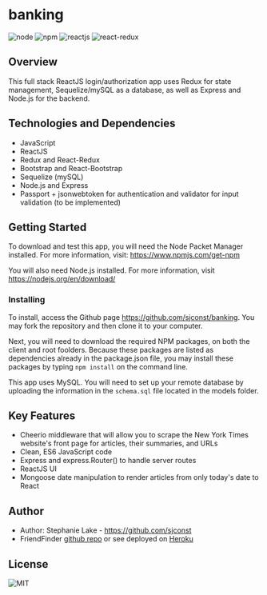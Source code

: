 # banking
![node](https://img.shields.io/node/v/express) ![npm](https://img.shields.io/npm/v/express) ![reactjs](https://img.shields.io/badge/ReactJS-v16.12.0-green) ![react-redux](https://img.shields.io/badge/react--redux-v7.1.3-green)

## Overview
This full stack ReactJS login/authorization app uses Redux for state management, Sequelize/mySQL as a database, as well as Express and Node.js for the backend.

## Technologies and Dependencies
- JavaScript
- ReactJS
- Redux and React-Redux
- Bootstrap and React-Bootstrap
- Sequelize (mySQL)
- Node.js and Express
- Passport + jsonwebtoken for authentication and validator for input validation (to be implemented)

## Getting Started

To download and test this app, you will need the Node Packet Manager installed.  For more information, visit: <https://www.npmjs.com/get-npm>

You will also need Node.js installed.  For more information, visit <https://nodejs.org/en/download/>

### Installing

To install, access the Github page <https://github.com/sjconst/banking>.  You may fork the repository and then clone it to your computer.  

Next, you will need to download the required NPM packages, on both the client and root foolders. Because these packages are listed as dependencies already in the package.json file, you may install these packages by typing `npm install` on the command line.

This app uses MySQL. You will need to set up your remote database by uploading the information in the `schema.sql` file located in the models folder. 

## Key Features

* Cheerio middleware that will allow you to scrape the New York Times website's front page for articles, their summaries, and URLs
* Clean, ES6 JavaScript code
* Express and express.Router() to handle server routes
* ReactJS UI 
* Mongoose date manipulation to render articles from only today's date to React

## Author

* Author: Stephanie Lake - https://github.com/sjconst
* FriendFinder [github repo](https://github.com/sjconst/reading-list) or see deployed on [Heroku](https://desolate-forest-28822.herokuapp.com/)

## License

![MIT](https://img.shields.io/bower/l/bootstrap)